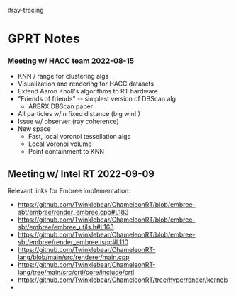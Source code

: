 #ray-tracing 
# GPRT Notes



### Meeting w/ HACC team 2022-08-15
  - KNN / range for clustering algs
  - Visualization and rendering for HACC datasets
  - Extend Aaron Knoll's algorithms to RT hardware
  - "Friends of friends" -- simplest version of DBScan alg
	  - ARBRX DBScan paper
  - All particles w/in fixed distance (big win!!)
  - Issue w/ observer (ray coherence)
  - New space
	  - Fast, local voronoi tessellation algs
	  - Local Voronoi volume
	  - Point containment to KNN

## Meeting w/ Intel RT 2022-09-09

Relevant links for Embree implementation:

- https://github.com/Twinklebear/ChameleonRT/blob/embree-sbt/embree/render_embree.cpp#L183
- https://github.com/Twinklebear/ChameleonRT/blob/embree-sbt/embree/embree_utils.h#L163
- https://github.com/Twinklebear/ChameleonRT/blob/embree-sbt/embree/render_embree.ispc#L110
- https://github.com/Twinklebear/ChameleonRT-lang/blob/main/src/renderer/main.cpp
- https://github.com/Twinklebear/ChameleonRT-lang/tree/main/src/crtl/core/include/crtl
- https://github.com/Twinklebear/ChameleonRT/tree/hyperrender/kernels
- 